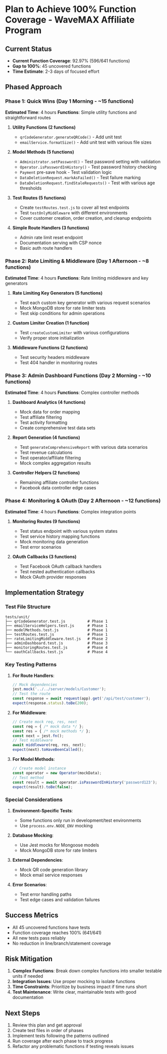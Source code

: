 # Plan to Achieve 100% Function Coverage - WaveMAX Affiliate Program

## Current Status
- **Current Function Coverage**: 92.97% (596/641 functions)
- **Gap to 100%**: 45 uncovered functions
- **Time Estimate**: 2-3 days of focused effort

## Phased Approach

### Phase 1: Quick Wins (Day 1 Morning - ~15 functions)
**Estimated Time**: 4 hours
**Functions**: Simple utility functions and straightforward routes

1. **Utility Functions (2 functions)**
   - `qrCodeGenerator.generateQRCode()` - Add unit test
   - `emailService.formatSize()` - Add unit test with various file sizes

2. **Model Methods (5 functions)**
   - `Administrator.setPassword()` - Test password setting with validation
   - `Operator.isPasswordInHistory()` - Test password history checking
   - `Payment` pre-save hook - Test validation logic
   - `DataDeletionRequest.markAsFailed()` - Test failure marking
   - `DataDeletionRequest.findStaleRequests()` - Test with various age thresholds

3. **Test Routes (5 functions)**
   - Create `testRoutes.test.js` to cover all test endpoints
   - Test `testOnlyMiddleware` with different environments
   - Cover customer creation, order creation, and cleanup endpoints

4. **Simple Route Handlers (3 functions)**
   - Admin rate limit reset endpoint
   - Documentation serving with CSP nonce
   - Basic auth route handlers

### Phase 2: Rate Limiting & Middleware (Day 1 Afternoon - ~8 functions)
**Estimated Time**: 4 hours
**Functions**: Rate limiting middleware and key generators

1. **Rate Limiting Key Generators (5 functions)**
   - Test each custom key generator with various request scenarios
   - Mock MongoDB store for rate limiter tests
   - Test skip conditions for admin operations

2. **Custom Limiter Creation (1 function)**
   - Test `createCustomLimiter` with various configurations
   - Verify proper store initialization

3. **Middleware Functions (2 functions)**
   - Test security headers middleware
   - Test 404 handler in monitoring routes

### Phase 3: Admin Dashboard Functions (Day 2 Morning - ~10 functions)
**Estimated Time**: 4 hours
**Functions**: Complex controller methods

1. **Dashboard Analytics (4 functions)**
   - Mock data for order mapping
   - Test affiliate filtering
   - Test activity formatting
   - Create comprehensive test data sets

2. **Report Generation (4 functions)**
   - Test `generateComprehensiveReport` with various data scenarios
   - Test revenue calculations
   - Test operator/affiliate filtering
   - Mock complex aggregation results

3. **Controller Helpers (2 functions)**
   - Remaining affiliate controller functions
   - Facebook data controller edge cases

### Phase 4: Monitoring & OAuth (Day 2 Afternoon - ~12 functions)
**Estimated Time**: 4 hours
**Functions**: Complex integration points

1. **Monitoring Routes (9 functions)**
   - Test status endpoint with various system states
   - Test service history mapping functions
   - Mock monitoring data generation
   - Test error scenarios

2. **OAuth Callbacks (3 functions)**
   - Test Facebook OAuth callback handlers
   - Test nested authentication callbacks
   - Mock OAuth provider responses

## Implementation Strategy

### Test File Structure
```
tests/unit/
├── qrCodeGenerator.test.js          # Phase 1
├── emailServiceHelpers.test.js      # Phase 1
├── modelMethods.test.js             # Phase 1
├── testRoutes.test.js               # Phase 1
├── rateLimitingMiddleware.test.js   # Phase 2
├── adminDashboard.test.js           # Phase 3
├── monitoringRoutes.test.js         # Phase 4
└── oauthCallbacks.test.js           # Phase 4
```

### Key Testing Patterns

1. **For Route Handlers**:
   ```javascript
   // Mock dependencies
   jest.mock('../../server/models/Customer');
   // Test the route
   const response = await request(app).get('/api/test/customer');
   expect(response.status).toBe(200);
   ```

2. **For Middleware**:
   ```javascript
   // Create mock req, res, next
   const req = { /* mock data */ };
   const res = { /* mock methods */ };
   const next = jest.fn();
   // Test middleware
   await middleware(req, res, next);
   expect(next).toHaveBeenCalled();
   ```

3. **For Model Methods**:
   ```javascript
   // Create model instance
   const operator = new Operator(mockData);
   // Test method
   const result = await operator.isPasswordInHistory('password123');
   expect(result).toBe(false);
   ```

### Special Considerations

1. **Environment-Specific Tests**:
   - Some functions only run in development/test environments
   - Use `process.env.NODE_ENV` mocking

2. **Database Mocking**:
   - Use Jest mocks for Mongoose models
   - Mock MongoDB store for rate limiters

3. **External Dependencies**:
   - Mock QR code generation library
   - Mock email service responses

4. **Error Scenarios**:
   - Test error handling paths
   - Test edge cases and validation failures

## Success Metrics

- All 45 uncovered functions have tests
- Function coverage reaches 100% (641/641)
- All new tests pass reliably
- No reduction in line/branch/statement coverage

## Risk Mitigation

1. **Complex Functions**: Break down complex functions into smaller testable units if needed
2. **Integration Issues**: Use proper mocking to isolate functions
3. **Time Constraints**: Prioritize by business impact if time runs short
4. **Test Maintenance**: Write clear, maintainable tests with good documentation

## Next Steps

1. Review this plan and get approval
2. Create test files in order of phases
3. Implement tests following the patterns outlined
4. Run coverage after each phase to track progress
5. Refactor any problematic functions if testing reveals issues